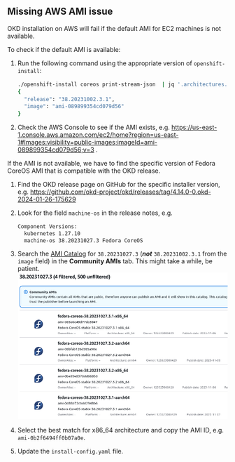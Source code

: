 ## Missing AWS AMI issue

OKD installation on AWS will fail if the default AMI for EC2 machines is not available.

To check if the default AMI is available:

1. Run the following command using the appropriate version of `openshift-install`:
   ```bash
   ./openshift-install coreos print-stream-json  | jq '.architectures.x86_64.images.aws.regions."us-east-1"'
   {
     "release": "38.20231002.3.1",
     "image": "ami-089899354cd079d56"
   }
   ```

2. Check the AWS Console to see if the AMI exists,
   e.g. https://us-east-1.console.aws.amazon.com/ec2/home?region=us-east-1#Images:visibility=public-images;imageId=ami-089899354cd079d56;v=3 .

If the AMI is not available, we have to find the specific version of Fedora CoreOS AMI that is compatible with the OKD
release.

1. Find the OKD release page on GitHub for the specific installer version,
   e.g. https://github.com/okd-project/okd/releases/tag/4.14.0-0.okd-2024-01-26-175629

2. Look for the field `machine-os` in the release notes, e.g.

   ```
   Component Versions:
     kubernetes 1.27.10       
     machine-os 38.20231027.3 Fedora CoreOS
   ```

3. Search the [AMI Catalog](https://us-east-1.console.aws.amazon.com/ec2/home?region=us-east-1#AMICatalog:) for
   `38.20231027.3` (***not*** `38.20231002.3.1` from the `image` field) in the **Community AMIs** tab. This might take a
   while, be patient.  
   ![](readme-ami-search.png)

4. Select the best match for x86_64 architecture and copy the AMI ID, e.g. `ami-0b2f6494ff0b07a0e`.

5. Update the `install-config.yaml` file.
